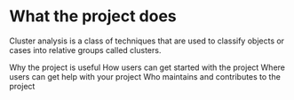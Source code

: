 # What the project does
Cluster analysis is a class of techniques that are used to classify objects or cases into relative groups called clusters. 


Why the project is useful
How users can get started with the project
Where users can get help with your project
Who maintains and contributes to the project


